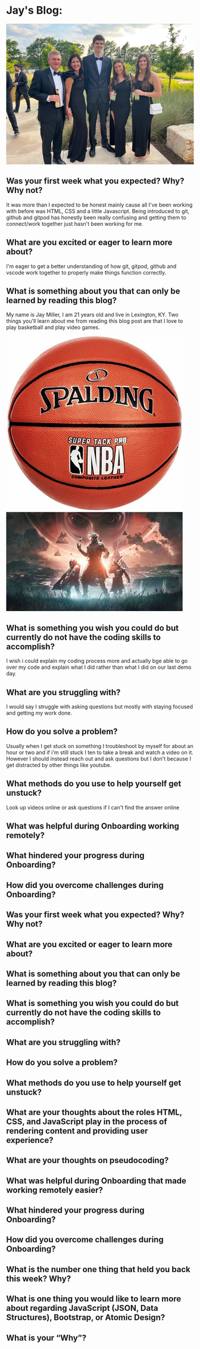 <!--Main blog text-->
# Jay's Blog:
![Picture of Jay and family](./img/blogpic.jpg)
## Was your first week what you expected? Why? Why not?
It was more than I expected to be honest mainly cause all I've been working with before was HTML, CSS and a little Javascript. Being introduced to git, github and gitpod has honestly been really confusing and getting them to connect/work together just hasn't been working for me.

## What are you excited or eager to learn more about?
I'm eager to get a better understanding of how git, gitpod, github and vscode work together to properly make things function correctly.

## What is something about you that can only be learned by reading this blog?
My name is Jay Miller, I am 21 years old and live in Lexington, KY. Two things you'll learn about me from reading this blog post are that I love to play basketball and play video games.

![Picture of Basketball](./img/basketball.png)
![Picture of Destiny 2](./img/destiny2.png)

## What is something you wish you could do but currently do not have the coding skills to accomplish?
I wish i could explain my coding process more and actually bge able to go over my code and explain what I did rather than what I did on our last demo day.
## What are you struggling with?
I would say I struggle with asking questions but mostly with staying focused and getting my work done. 
## How do you solve a problem?
Usually when I get stuck on something I troubleshoot by myself for about an hour or two and if i'm still stuck I ten to take a break and watch a video on it. However I should instead reach out and ask questions but I don't because I get distracted by other things like youtube. 
## What methods do you use to help yourself get unstuck?
Look up videos online or ask questions if I can't find the answer online
## What was helpful during Onboarding working remotely?
## What hindered your progress during Onboarding?
## How did you overcome challenges during Onboarding?
## Was your first week what you expected? Why? Why not?
## What are you excited or eager to learn more about?
## What is something about you that can only be learned by reading this blog?
## What is something you wish you could do but currently do not have the coding skills to accomplish?
## What are you struggling with?
## How do you solve a problem? 
## What methods do you use to help yourself get unstuck?
## What are your thoughts about the roles HTML, CSS, and JavaScript play in the process of rendering content and providing user experience?
## What are your thoughts on pseudocoding?
## What was helpful during Onboarding that made working remotely easier?
## What hindered your progress during Onboarding?
## How did you overcome challenges during Onboarding?
## What is the number one thing that held you back this week? Why?
## What is one thing you would like to learn more about regarding JavaScript (JSON, Data Structures), Bootstrap, or Atomic Design?
## What is your “Why”?
